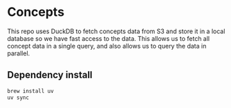 # Concepts

This repo uses DuckDB to fetch concepts data from S3 and store it in a local
database so we have fast access to the data. This allows us to fetch all concept
data in a single query, and also allows us to query the data in parallel.

## Dependency install

```bash
brew install uv
uv sync
```
